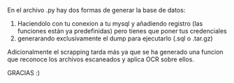 En el archivo .py  hay dos formas de generar la base de datos:
  1) Haciendolo con tu conexion a tu mysql y añadiendo registro (las funciones están ya predefinidas) pero tienes que poner tus credenciales
  2) generarando exclusivamente el dump para ejecutarlo (.sql o .tar.gz)

Adicionalmente el scrapping tarda más ya que se ha generado una funcion que reconoce los archivos escaneados y aplica OCR sobre ellos. 

GRACIAS :)
